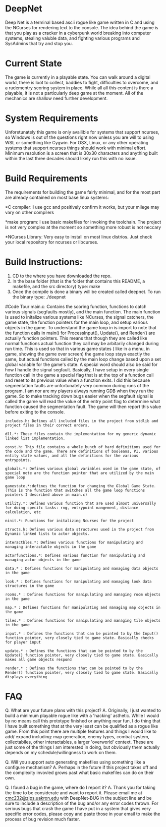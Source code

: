 # DeepNet
Deep Net is a terminal based ascii rogue like game written in C and using the NCurses for rendering text to the console. The idea behind the game is that you play as a cracker in a cyberpunk world breaking into computer systems, stealing valuble data, and fighting various programs and SysAdmins that try and stop you.

# Current State
The game is currently in a playable state. You can walk around a digital world, there is loot to collect, baddies to fight, difficulties to overcome, and a rudementry scoring system in place. While all all this content is there a playable, it is not a particularly deep game at the moment. All of the mechanics are shallow need further development.

# System Requirements
Unforetunately this game is only availible for systems that support ncurses, so Windows is out of the questions right now unless you are will to using WSL or something like Cygwin.  For OSX, Linux, or any other operating systems that support ncurses things should work with minimal effort. Minimum resolution is a screen that is 30x30 characters and anything built within the last three decades should likely run this with no issue.  
# Build Requirements
The requirements for building the game fairly minimal, and for the most part are already contained on most base linux systems:
	
*C compiler: I use gcc and positively confirm it works, but your milege may vary on other compilers

*make program: I use basic makefiles for invoking the toolchain. The project is not very complex at the moment so something more robust is not neccary

*NCurses Library: Very easy to install on most linux distrios. Just check your local repository for ncurses or libcurses.

# Build Instructions:
1. CD to the where you have downloaded the repo.
2. In the base folder (that is the folder that contains this README, a makefile, and the
src directory) type: make
3. Once the compile is done a binary will be created called deepnet. To  run the binary 
type: ./deepnet

#Code Tour
	main.c: Contains the scoring function, functions to catch various signals (segfaults mostly), and the main function. The main function is used to initalize various systems like NCurses, the signal catchers, the game state, the function pointers for the main loop, and setup various objects in the game. To understand the game loop in is import to note that the function calls in main() for ProcessInput(), Update(), and Render() are actually function pointers. This means that though they are called like normal functions actual function they call may be arbitarily changed during run time. This is used so that in various game states ( like in a menu, in game, showing the game over screen) the game loop stays exactly the same, but actual functions called by the main loop change based upon a set global variable for the game's state.
	A special word should also be said for how I handle the signal segfault. Basically, I have setup in every single function call in the game a special flag that is at the top of a function call and reset to its previous value when a function exits. I did this because segmentation faults are unfortunately very common during runs of the program. I am nor are my players always running GDB when they run the game. So to make tracking down bugs easier when the segfault signal is called the game will read the value of the entry point flag to determine what function caused the segmentation fault. The game will then report this value before exiting to the console.

	includes.h: Defines all included files in the project from stdlib and project files in their correct orders.

	dll.*: These files contain the implementation for my generic dynamic linked list implementation.

	const.h: This file contains a whole bunch of hard definitions used for the code and the game. There are definitions of booleans, PI, various entity state values, and all the definitions for the various entrypoints.

	globals.*: Defines various global variables used in the game state, of special note are the function pointer that are utilized by the main game loop 

	gamestate.*:defines the function for changing the Global Game State. (This is the function that switches all the game loop functions pointers I described above in main.c)

	utility.*: Defines various function that are used almost universally for doing specifc tasks: rng, entrypoint mangement, distance calculation, etc

	ninit.*: Functions for initalizing Ncurses for the project

	structs.h: Defines various data structures used in the project from Dynamic linked lists to actor objects.

	interactbles.*: Defines various functions for manipulating and managing interactable objects in the game

	actorfunctions.*: Defines various function for manipulating and managing actor objects in the game

	data.* : Defines functions for manipulating and managing data objects in the game

	look.* : Defines functions for manipulating and managing look data structures in the game

	rooms.* : Defines functions for manipulating and managing room objects in the game
	
	map.* : Defines functions for manipulating and managing map objects in the game

	tiles.* : Defines functions for manipulating and managing tile objects in the game

	input.* : Defines the functions that can be pointed to by the Input() function pointer, very closely tied to game state. Basically checks for player input

	update.* : Defines the functions that can be pointed to by the Update() function pointer, very closely tied to game state. Basically makes all game objects respond
	
	render.* : Defines the functions that can be pointed to by the Render() function pointer, very closely tied to game state. Basically displays everything

# FAQ

Q. What are your future plans with this project?
A. Originally, I just wanted to build a minimum playable rogue like with a 'hacking' asthetic. While I would by no means call this prototype finished or anything near fun, I do thing that I have built something that at the very least can be qualified as a rogue like game. From this point there are multiple features and things I would like to add/ expand including: map generation, enemy types, combat system, collectabiles, other interactables, a larger 'overworld' context. These are just some of the things I am interested in doing, but obviously them actually depends on my schedule/willingness to work on them.

Q. Will you support auto generating makefiles using something like a configure mechanism?
A. Perhaps in the future if this project takes off and the complexity invovled grows past what basic makefiles can do on their own.

Q. I found a bug in the game, where do I report it?
A. Thank you for taking the time to be considerate and want to report it. Please email me at cmc232@zips.uakron.edu with DeepNet-BUG in the subject line and be sure to include a description of the bug and/or any error codes thrown. For serious bugs that crash the game I have put in a system that gives very specific error codes, please copy and paste those in your email to make the process of bug revision much faster.
